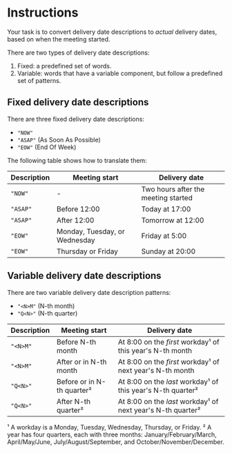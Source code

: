 # Instructions

Your task is to convert delivery date descriptions to _actual_ delivery dates, based on when the meeting started.

There are two types of delivery date descriptions:

1. Fixed: a predefined set of words.
2. Variable: words that have a variable component, but follow a predefined set of patterns.

## Fixed delivery date descriptions

There are three fixed delivery date descriptions:

- `"NOW"`
- `"ASAP"` (As Soon As Possible)
- `"EOW"` (End Of Week)

The following table shows how to translate them:

| Description | Meeting start                 | Delivery date                       |
| ----------- | ----------------------------- | ----------------------------------- |
| `"NOW"`     | -                             | Two hours after the meeting started |
| `"ASAP"`    | Before 12:00                  | Today at 17:00                      |
| `"ASAP"`    | After 12:00                   | Tomorrow at 12:00                   |
| `"EOW"`     | Monday, Tuesday, or Wednesday | Friday at 5:00                      |
| `"EOW"`     | Thursday or Friday            | Sunday at 20:00                     |

## Variable delivery date descriptions

There are two variable delivery date description patterns:

- `"<N>M"` (N-th month)
- `"Q<N>"` (N-th quarter)

| Description | Meeting start              | Delivery date                                               |
| ----------- | -------------------------- | ----------------------------------------------------------- |
| `"<N>M"`    | Before N-th month          | At 8:00 on the _first_ workday¹ of this year's N-th month   |
| `"<N>M"`    | After or in N-th month     | At 8:00 on the _first_ workday¹ of next year's N-th month   |
| `"Q<N>"`    | Before or in N-th quarter² | At 8:00 on the _last_ workday¹ of this year's N-th quarter² |
| `"Q<N>"`    | After N-th quarter²        | At 8:00 on the _last_ workday¹ of next year's N-th quarter² |

¹ A workday is a Monday, Tuesday, Wednesday, Thursday, or Friday.
² A year has four quarters, each with three months: January/February/March, April/May/June, July/August/September, and October/November/December.
